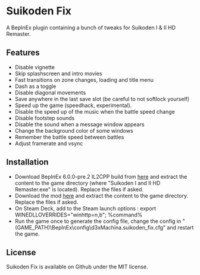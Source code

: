 # Suikoden Fix

A BepInEx plugin containing a bunch of tweaks for Suikoden I & II HD Remaster.

## Features

- Disable vignette
- Skip splashscreen and intro movies
- Fast transitions on zone changes, loading and title menu
- Dash as a toggle
- Disable diagonal movements
- Save anywhere in the last save slot (be careful to not softlock yourself)
- Speed up the game (speedhack, experimental).
- Disable the speed up of the music when the battle speed change
- Disable footstep sounds
- Disable the sound when a message window appears
- Change the background color of some windows
- Remember the battle speed between battles
- Adjust framerate and vsync

## Installation

- Download BepInEx 6.0.0-pre.2 IL2CPP build from [here](https://github.com/BepInEx/BepInEx/releases/download/v6.0.0-pre.2/BepInEx-Unity.IL2CPP-win-x64-6.0.0-pre.2.zip) and extract the content to the game directory (where "Suikoden I and II HD Remaster.exe" is located). Replace the files if asked.
- Download the mod [here](https://github.com/d3xMachina/Suikoden-Fix/releases/latest) and extract the content to the game directory. Replace the files if asked.
- On Steam Deck, add to the Steam launch options : export WINEDLLOVERRIDES="winhttp=n,b"; %command%
- Run the game once to generate the config file, change the config in "(GAME_PATH)\BepInEx\config\d3xMachina.suikoden_fix.cfg" and restart the game.

## License

Suikoden Fix is available on Github under the MIT license.